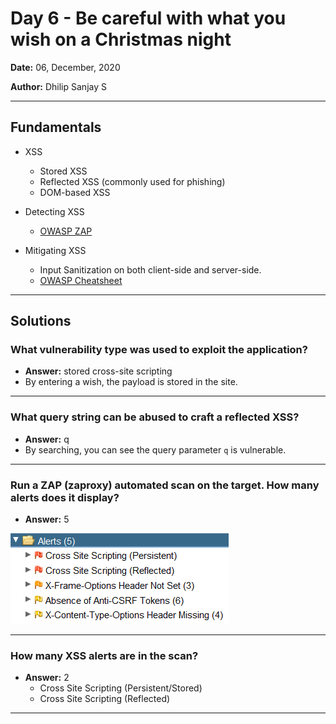 # Day 6 - Be careful with what you wish on a Christmas night

**Date:** 06, December, 2020

**Author:** Dhilip Sanjay S

---
## Fundamentals
- XSS
    - Stored XSS
    - Reflected XSS (commonly used for phishing)
    - DOM-based XSS

- Detecting XSS
    - [OWASP ZAP](https://owasp.org/www-project-zap/)

- Mitigating XSS
    - Input Sanitization on both client-side and server-side.
    - [OWASP Cheatsheet](https://github.com/OWASP/CheatSheetSeries)
---

## Solutions
### What vulnerability type was used to exploit the application?
 - **Answer:** stored cross-site scripting
 - By entering a wish, the payload is stored in the site.
---

### What query string can be abused to craft a reflected XSS?
- **Answer:** q
- By searching, you can see the query parameter `q` is vulnerable.
---

### Run a ZAP (zaproxy) automated scan on the target. How many alerts does it display?
- **Answer:** 5

![Image](Images/Day06-OWASPZAP.png)

---
### How many XSS alerts are in the scan?
- **Answer:** 2
    - Cross Site Scripting (Persistent/Stored)
    - Cross Site Scripting (Reflected)
---